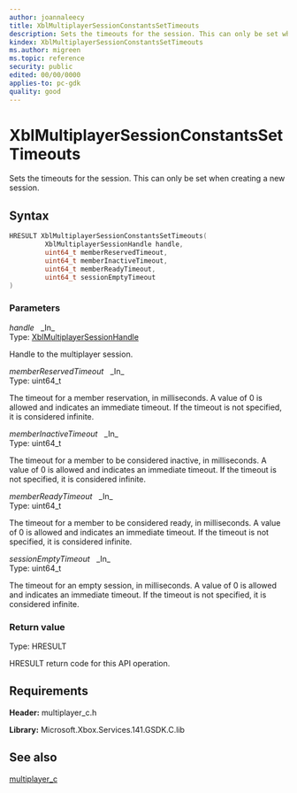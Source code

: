 ```yaml
---
author: joannaleecy
title: XblMultiplayerSessionConstantsSetTimeouts
description: Sets the timeouts for the session. This can only be set when creating a new session.
kindex: XblMultiplayerSessionConstantsSetTimeouts
ms.author: migreen
ms.topic: reference
security: public
edited: 00/00/0000
applies-to: pc-gdk
quality: good
---
```


# XblMultiplayerSessionConstantsSetTimeouts  

Sets the timeouts for the session. This can only be set when creating a new session.  

## Syntax  
  
```cpp
HRESULT XblMultiplayerSessionConstantsSetTimeouts(  
         XblMultiplayerSessionHandle handle,  
         uint64_t memberReservedTimeout,  
         uint64_t memberInactiveTimeout,  
         uint64_t memberReadyTimeout,  
         uint64_t sessionEmptyTimeout  
)  
```  
  
### Parameters  
  
*handle* &nbsp;&nbsp;\_In\_  
Type: [XblMultiplayerSessionHandle](../handles/xblmultiplayersessionhandle.md)  
  
Handle to the multiplayer session.  
  
*memberReservedTimeout* &nbsp;&nbsp;\_In\_  
Type: uint64_t  
  
The timeout for a member reservation, in milliseconds. A value of 0 is allowed and indicates an immediate timeout. If the timeout is not specified, it is considered infinite.  
  
*memberInactiveTimeout* &nbsp;&nbsp;\_In\_  
Type: uint64_t  
  
The timeout for a member to be considered inactive, in milliseconds. A value of 0 is allowed and indicates an immediate timeout. If the timeout is not specified, it is considered infinite.  
  
*memberReadyTimeout* &nbsp;&nbsp;\_In\_  
Type: uint64_t  
  
The timeout for a member to be considered ready, in milliseconds. A value of 0 is allowed and indicates an immediate timeout. If the timeout is not specified, it is considered infinite.  
  
*sessionEmptyTimeout* &nbsp;&nbsp;\_In\_  
Type: uint64_t  
  
The timeout for an empty session, in milliseconds. A value of 0 is allowed and indicates an immediate timeout. If the timeout is not specified, it is considered infinite.  
  
  
### Return value  
Type: HRESULT
  
HRESULT return code for this API operation.
  
## Requirements  
  
**Header:** multiplayer_c.h
  
**Library:** Microsoft.Xbox.Services.141.GSDK.C.lib
  
## See also  
[multiplayer_c](../multiplayer_c_members.md)  
  
  